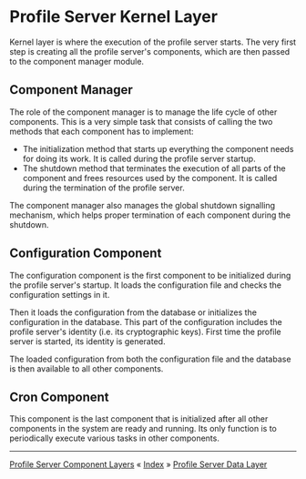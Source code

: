 # Profile Server Kernel Layer

Kernel layer is where the execution of the profile server starts. The very first step is creating all the profile server's components, 
which are then passed to the component manager module. 


## Component Manager

The role of the component manager is to manage the life cycle of other components. This is a very simple task that consists 
of calling the two methods that each component has to implement:

 * The initialization method that starts up everything the component needs for doing its work. It is called during the profile server startup.
 * The shutdown method that terminates the execution of all parts of the component and frees resources used by the component. It is called during the termination of the profile server.

The component manager also manages the global shutdown signalling mechanism, which helps proper termination of each component during the shutdown.



## Configuration Component

The configuration component is the first component to be initialized during the profile server's startup. It loads the configuration 
file and checks the configuration settings in it. 

Then it loads the configuration from the database or initializes the configuration in the database. This part of the configuration 
includes the profile server's identity (i.e. its cryptographic keys). First time the profile server is started, its identity is generated.

The loaded configuration from both the configuration file and the database is then available to all other components.



## Cron Component

This component is the last component that is initialized after all other components in the system are ready and running. 
Its only function is to periodically execute various tasks in other components.


---
[Profile Server Component Layers](ARCH-PS-Component-Layers.md) « [Index](ARCHITECTURE.md) » [Profile Server Data Layer](ARCH-PS-Data-Layer.md)
